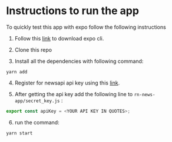 # Instructions to run the app

To quickly test this app with expo follow the following instructions

1. Follow this [link](https://docs.expo.io/) to download expo cli.

2. Clone this repo

3. Install all the dependencies with following command:

```
yarn add
```

4. Register for newsapi api key  using this [link](https://newsapi.org/register).

5. After getting the api key add the following line to `rn-news-app/secret_key.js` :
```javascript
export const apiKey = <YOUR API KEY IN QUOTES>;
```

6. run the command:

```
yarn start
```
